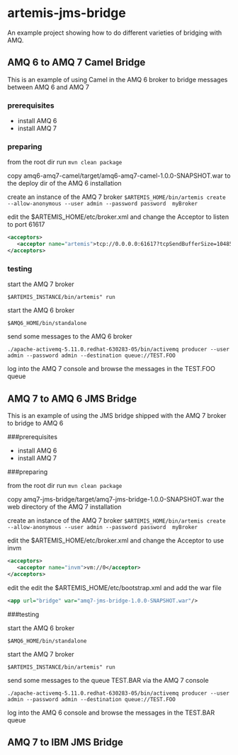 # artemis-jms-bridge

An example project showing how to do different varieties of bridging with AMQ.

## AMQ 6 to AMQ 7 Camel Bridge

This is an example of using Camel in the AMQ 6 broker to bridge messages between AMQ 6 and AMQ 7

### prerequisites

- install AMQ 6
- install AMQ 7

### preparing

from the root dir run `mvn clean package`

copy amq6-amq7-camel/target/amq6-amq7-camel-1.0.0-SNAPSHOT.war to the deploy dir of the AMQ 6 installation

create an instance of the AMQ 7 broker `$ARTEMIS_HOME/bin/artemis create --allow-anonymous --user admin --password password  myBroker`

edit the $ARTEMIS_HOME/etc/broker.xml and change the Acceptor to listen to port 61617

```xml
<acceptors>
   <acceptor name="artemis">tcp://0.0.0.0:61617?tcpSendBufferSize=1048576;tcpReceiveBufferSize=1048576;protocols=CORE,AMQP,STOMP,HORNETQ,MQTT,OPENWIRE;useEpoll=true;amqpCredits=1000;amqpLowCredits=300</acceptor>
</acceptors>
```

### testing

start the AMQ 7 broker

`$ARTEMIS_INSTANCE/bin/artemis" run`

start the AMQ 6 broker

`$AMQ6_HOME/bin/standalone`

send some messages to the AMQ 6 broker

`./apache-activemq-5.11.0.redhat-630283-05/bin/activemq producer --user admin --password admin --destination queue://TEST.FOO`

log into the AMQ 7 console and browse the messages in the TEST.FOO queue

## AMQ 7 to AMQ 6 JMS Bridge

This is an example of using the JMS bridge shipped with the AMQ 7 broker to bridge to AMQ 6

###prerequisites

- install AMQ 6
- install AMQ 7

###preparing

from the root dir run `mvn clean package`

copy amq7-jms-bridge/target/amq7-jms-bridge-1.0.0-SNAPSHOT.war the web directory of the AMQ 7 installation

create an instance of the AMQ 7 broker `$ARTEMIS_HOME/bin/artemis create --allow-anonymous --user admin --password password  myBroker`

edit the $ARTEMIS_HOME/etc/broker.xml and change the Acceptor to use invm

```xml
<acceptors>
   <acceptor name="invm">vm://0</acceptor>
</acceptors>
```

edit the edit the $ARTEMIS_HOME/etc/bootstrap.xml and add the war file

```xml
<app url="bridge" war="amq7-jms-bridge-1.0.0-SNAPSHOT.war"/>
```

###testing


start the AMQ 6 broker

`$AMQ6_HOME/bin/standalone`

start the AMQ 7 broker

`$ARTEMIS_INSTANCE/bin/artemis" run`


send some messages to the queue TEST.BAR via the AMQ 7 console

`./apache-activemq-5.11.0.redhat-630283-05/bin/activemq producer --user admin --password admin --destination queue://TEST.FOO`

log into the AMQ 6 console and browse the messages in the TEST.BAR queue

## AMQ 7 to IBM JMS Bridge